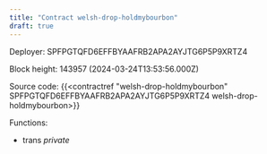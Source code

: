 ```yaml
---
title: "Contract welsh-drop-holdmybourbon"
draft: true
---
```

Deployer: SPFPGTQFD6EFFBYAAFRB2APA2AYJTG6P5P9XRTZ4


 



Block height: 143957 (2024-03-24T13:53:56.000Z)

Source code: {{<contractref "welsh-drop-holdmybourbon" SPFPGTQFD6EFFBYAAFRB2APA2AYJTG6P5P9XRTZ4 welsh-drop-holdmybourbon>}}

Functions:

* trans _private_
